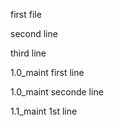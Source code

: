 
first file

second line

third line

1.0_maint  first line


1.0_maint seconde line

1.1_maint 1st line

